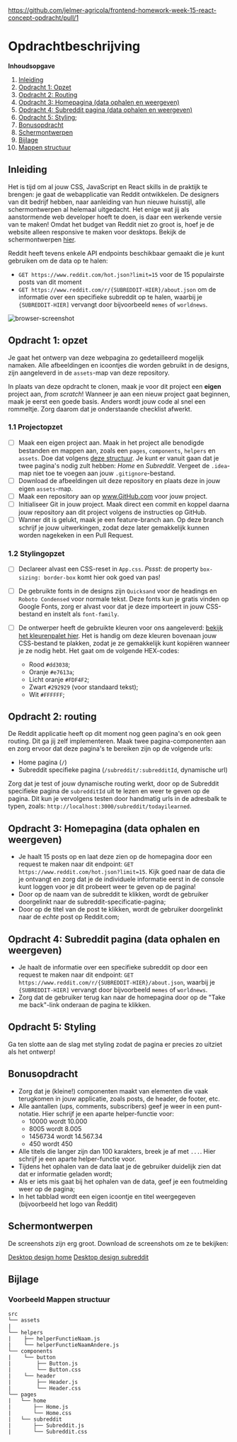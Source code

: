 https://github.com/jelmer-agricola/frontend-homework-week-15-react-concept-opdracht/pull/1
# Opdrachtbeschrijving

**Inhoudsopgave**

1. [Inleiding](#inleiding)
2. [Opdracht 1: Opzet](#opdracht-1-opzet)
3. [Opdracht 2: Routing](#opdracht-2-routing)
4. [Opdracht 3: Homepagina (data ophalen en weergeven)](#opdracht-3-homepagina-data-ophalen-en-weergeven)
5. [Opdracht 4: Subreddit pagina (data ophalen en weergeven)](#opdracht-4-subreddit-pagina-data-ophalen-en-weergeven)
6. [Opdracht 5: Styling](#opdracht-5-styling);
7. [Bonusopdracht](#bonusopdracht)
8. [Schermontwerpen](#schermontwerpen)
9. [Bijlage](#bijlage)
10. [Mappen structuur](#voorbeeld-mappen-structuur)

## Inleiding
Het is tijd om al jouw CSS, JavaScript en React skills in de praktijk te brengen: je gaat de webapplicatie van Reddit ontwikkelen. De
designers van dit bedrijf hebben, naar aanleiding van hun nieuwe huisstijl, alle schermontwerpen al helemaal uitgedacht. Het
enige wat jij als aanstormende web developer hoeft te doen, is daar een werkende versie van te maken! Omdat het budget van Reddit niet zo groot is, hoef je de website alleen responsive te maken voor desktops. Bekijk de schermontwerpen [hier](#schermontwerpen). 

Reddit heeft tevens enkele API endpoints beschikbaar gemaakt die je kunt gebruiken om de data op te halen:
* `GET https://www.reddit.com/hot.json?limit=15` voor de 15 populairste posts van dit moment
* `GET https://www.reddit.com/r/{SUBREDDIT-HIER}/about.json` om de informatie over een specifieke subreddit op te halen, waarbij je `{SUBREDDIT-HIER]` vervangt door bijvoorbeeld `memes` of `worldnews`. 

![browser-screenshot](./src/assets/screenshot.png)

## Opdracht 1: opzet

Je gaat het ontwerp van deze webpagina zo gedetailleerd mogelijk namaken. Alle afbeeldingen en icoontjes die
worden gebruikt in de designs, zijn aangeleverd in de `assets`-map van deze repository.

In plaats van deze opdracht te clonen, maak je voor dit project een **eigen** project aan, _from scratch_!
Wanneer je aan een nieuw project gaat beginnen, maak je eerst een goede basis. Anders wordt jouw code al snel een
rommeltje. Zorg daarom dat je onderstaande checklist afwerkt.

### 1.1 Projectopzet

- [ ] Maak een eigen project aan. Maak in het project alle benodigde bestanden en mappen aan, zoals een `pages`, `components`, `helpers` en `assets`. Doe dat volgens [deze structuur](#voorbeeld-mappen-structuur). Je kunt er vanuit gaan dat je twee pagina's nodig zult hebben: _Home_ en _Subreddit_. Vergeet de `.idea`-map niet toe te voegen aan jouw `.gitignore`-bestand.
- [ ] Download de afbeeldingen uit deze repository en plaats deze in jouw eigen `assets`-map.
- [ ] Maak een repository aan op www.GitHub.com voor jouw project.
- [ ] Initialiseer Git in jouw project. Maak direct een commit en koppel daarna jouw repository aan dit project volgens de
  instructies op GitHub.
- [ ] Wanner dit is gelukt, maak je een feature-branch aan. Op deze branch schrijf je jouw uitwerkingen, zodat
  deze later gemakkelijk kunnen worden nagekeken in een Pull Request.

### 1.2 Stylingopzet

- [ ] Declareer alvast een CSS-reset in `App.css`. *Pssst*: de property `box-sizing: border-box` komt hier ook goed van pas!

- [ ] De gebruikte fonts in de designs zijn `Quicksand` voor de headings en `Roboto Condensed` voor normale tekst. Deze fonts kun
  je gratis vinden op Google Fonts, zorg er alvast voor dat je deze importeert in jouw CSS-bestand en instelt
  als `font-family`.

- [ ] De ontwerper heeft de gebruikte kleuren voor ons
  aangeleverd: [bekijk het kleurenpalet hier](https://coolors.co/dd3038-e7613a-fdf4f2-ffffff-292929). Het is handig om
  deze kleuren bovenaan jouw CSS-bestand te plakken, zodat je ze gemakkelijk kunt kopiëren wanneer je ze nodig
  hebt. Het gaat om de volgende HEX-codes:
    - Rood `#dd3038`;
    - Oranje `#e7613a`;
    - Licht oranje `#FDF4F2`;
    - Zwart `#292929` (voor standaard tekst);
    - Wit `#FFFFFF`;

## Opdracht 2: routing
De Reddit applicatie heeft op dit moment nog geen pagina's en ook geen routing. Dit ga jij zelf implementeren. Maak twee pagina-componenten aan en zorg ervoor dat deze pagina's te bereiken zijn op de volgende urls:
* Home pagina (`/`)
* Subreddit specifieke pagina (`/subreddit/:subredditId`, dynamische url)

Zorg dat je test of jouw dynamische routing werkt, door op de Subreddit specifieke pagina de `subredditId` uit te lezen en weer te geven op de pagina. Dit kun je vervolgens testen door handmatig urls in de adresbalk te typen, zoals: `http://localhost:3000/subreddit/todayilearned`.

## Opdracht 3: Homepagina (data ophalen en weergeven)
* Je haalt 15 posts op en laat deze zien op de homepagina door een request te maken naar dit endpoint: `GET https://www.reddit.com/hot.json?limit=15`. Kijk goed naar de data die je ontvangt en zorg dat je de individuele informatie eerst in de console kunt loggen voor je dit probeert weer te geven op de pagina!
* Door op de naam van de subreddit te klikken, wordt de gebruiker doorgelinkt naar de subreddit-specificatie-pagina;
* Door op de titel van de post te klikken, wordt de gebruiker doorgelinkt naar de _echte_ post op Reddit.com;

## Opdracht 4: Subreddit pagina (data ophalen en weergeven)
* Je haalt de informatie over een specifieke subreddit op door een request te maken naar dit endpoint: `GET https://www.reddit.com/r/{SUBREDDIT-HIER}/about.json`,  waarbij je `{SUBREDDIT-HIER]` vervangt door bijvoorbeeld `memes` of `worldnews`.
* Zorg dat de gebruiker terug kan naar de homepagina door op de "Take me back"-link onderaan de pagina te klikken.

## Opdracht 5: Styling
Ga ten slotte aan de slag met styling zodat de pagina er precies zo uitziet als het ontwerp!

## Bonusopdracht
* Zorg dat je (kleine!) componenten maakt van elementen die vaak terugkomen in jouw applicatie, zoals posts, de header, de footer, etc. 
* Alle aantallen (ups, comments, subscribers) geef je weer in een punt-notatie. Hier schrijf je een aparte helper-functie voor:
  * 10000 wordt 10.000 
  * 8005 wordt 8.005 
  * 1456734 wordt 14.567.34 
  * 450 wordt 450
* Alle titels die langer zijn dan 100 karakters, breek je af met `...`. Hier schrijf je een aparte helper-functie voor.
* Tijdens het ophalen van de data laat je de gebruiker duidelijk zien dat dat er informatie geladen wordt; 
* Als er iets mis gaat bij het ophalen van de data, geef je een foutmelding weer op de pagina;
* In het tabblad wordt een eigen icoontje en titel weergegeven (bijvoorbeeld het logo van Reddit)

## Schermontwerpen
De screenshots zijn erg groot. Download de screenshots om ze te bekijken:

[Desktop design home](https://github.com/hogeschoolnovi/frontend-react-concept-opdracht/blob/master/src/assets/screenshot-reddit-home.png)
[Desktop design subreddit](https://github.com/hogeschoolnovi/frontend-react-concept-opdracht/blob/master/src/assets/screenshot-reddit-subreddit.png)

## Bijlage

### Voorbeeld Mappen structuur

```
src
└── assets
|
└── helpers
|    ├── helperFunctieNaam.js
|    └── helperFunctieNaamAndere.js
└── components
|    └── button
|        ├── Button.js
|        └── Button.css
|    └── header
|        ├── Header.js
|        └── Header.css
└── pages
|   └── home
|       ├── Home.js
|       └── Home.css
|   └── subreddit
|       ├── Subreddit.js
|       └── Subreddit.css
```